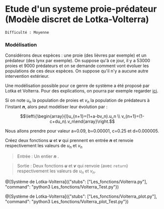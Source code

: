 # Etude d'un systeme proie-prédateur (Modèle discret de Lotka-Volterra)
`Difficulté : Moyenne`

### Modélisation

Considérons deux espèces : une proie (des lièvres par exemple) et un prédateur (des lynx par exemple). On suppose qu'à ce jour, il y a 53000 proies et 9000 prédateurs et on se demande comment vont évoluer les populations de ces deux espèces. On suppose qu'il n'y a aucune autre intervention extérieur.

Une modélisation possible pour ce genre de système a été proposé par Lotka et Volterra. Pour des explications, on pourra par exemple regarder [ici](http://mathematiques.ac-bordeaux.fr/lycee2010/voie_generale/Stage_spe_TS/annexe12_modele_proie_predateur_de_volterra.pdf). 

Si on note $`u_n`$ la population de proies et $`v_n`$ la population de prédateurs à l'instant ***n***, alors peut modéliser leur évolution par :
```math
\left\{\begin{array}{l}u_{n+1}=(1+a-bv_n).u_n \\ v_{n+1}=(1-c+du_n).v_n\end{array}\right.
```
Nous allons prendre pour valeur a=0.09, b=0.00001, c=0.25 et d=0.000005.

Créez deux fonctions ***u*** et ***v*** qui prennent en entrée ***n*** et renvoie respectivement les valeurs de $`u_n`$ et $`v_n`$

> Entrée : Un entier ***n*** .

> Sortie : Deux fonctions ***u*** et ***v*** qui renvoie (avec `return`) respectivement les valeurs de $`u_n`$ et $`v_n`$.

@[Système de Lotka-Volterra]({"stubs": ["Les_fonctions/Volterra.py"], "command": "python3 Les_fonctions/Volterra_Test.py"})

@[Système de Lotka-Volterra]({"stubs": ["Les_fonctions/Volterra_plot.py"], "command": "python3 Les_fonctions/Volterra_plot_Test.py"})
